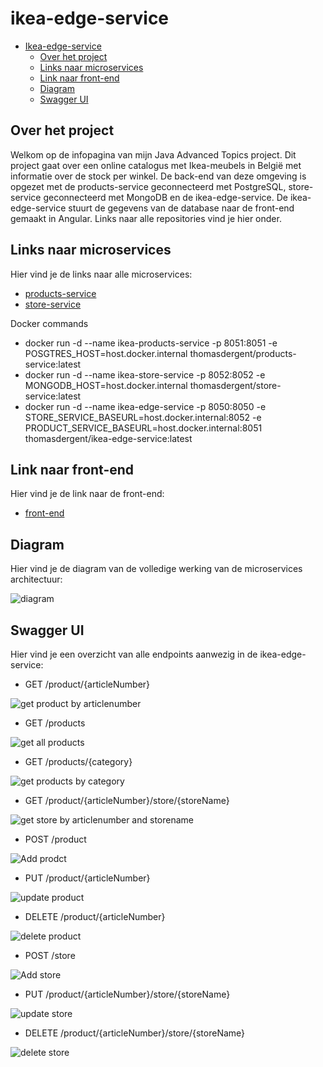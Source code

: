 # ikea-edge-service

- [Ikea-edge-service](#ikea-edge-service)
  * [Over het project](#over-het-project)
  * [Links naar microservices](#links-naar-microservices)
  * [Link naar front-end](#link-naar-front-end)
  * [Diagram](#diagram)
  * [Swagger UI](#swagger-ui)

## Over het project
Welkom op de infopagina van mijn Java Advanced Topics project. Dit project gaat over een online catalogus met Ikea-meubels in België met informatie over de stock per winkel. De back-end van deze omgeving is opgezet met de products-service geconnecteerd met PostgreSQL, store-service geconnecteerd met MongoDB en de ikea-edge-service. De ikea-edge-service stuurt de gegevens van de database naar de front-end gemaakt in Angular. Links naar alle repositories vind je hier onder.

## Links naar microservices
Hier vind je de links naar alle microservices:
- [products-service](https://github.com/thomasdergent/products-service)
- [store-service](https://github.com/thomasdergent/store-service)

Docker commands
- docker run -d --name ikea-products-service -p 8051:8051 -e POSGTRES_HOST=host.docker.internal thomasdergent/products-service:latest
- docker run -d --name ikea-store-service -p 8052:8052 -e MONGODB_HOST=host.docker.internal thomasdergent/store-service:latest
- docker run -d --name ikea-edge-service -p 8050:8050 -e STORE_SERVICE_BASEURL=host.docker.internal:8052 -e PRODUCT_SERVICE_BASEURL=host.docker.internal:8051 thomasdergent/ikea-edge-service:latest

## Link naar front-end
Hier vind je de link naar de front-end:
- [front-end](https://github.com/thomasdergent/ikea-front-end)

## Diagram
Hier vind je de diagram van de volledige werking van de microservices architectuur:

![diagram](https://user-images.githubusercontent.com/73995291/131002021-cf6e3122-0f93-4b5e-a3c8-173fa53baf42.png)

## Swagger UI
Hier vind je een overzicht van alle endpoints aanwezig in de ikea-edge-service:

- GET /product/{articleNumber}

![get product by articlenumber](https://user-images.githubusercontent.com/73995291/130999043-c169db71-0be5-448c-b761-1a5bb63298bd.png)

- GET /products

![get all products](https://user-images.githubusercontent.com/73995291/130999135-004e26bc-f2e6-4b83-bd40-93c98d198f09.png)

- GET /products/{category}

![get products by category](https://user-images.githubusercontent.com/73995291/130999240-57399cfc-b549-461a-a35f-be4d5ad1fe15.png)

- GET /product/{articleNumber}/store/{storeName}

![get store by articlenumber and storename](https://user-images.githubusercontent.com/73995291/130999321-f18caf67-3817-492c-80d4-5126b3f7840b.png)

- POST /product

![Add prodct](https://user-images.githubusercontent.com/73995291/130999379-08c1b212-3b91-48a4-904d-06182b2598c0.png)

- PUT /product/{articleNumber}

![update product](https://user-images.githubusercontent.com/73995291/130999452-79e2a050-9b15-4abd-907c-00707e285b9a.png)

- DELETE /product/{articleNumber}

![delete product](https://user-images.githubusercontent.com/73995291/130999492-3a4b5c68-8dda-4c8a-9f47-066c28e72d81.png)

- POST /store

![Add store](https://user-images.githubusercontent.com/73995291/130999575-a51ae4b2-ebb1-484c-9b7f-f51a1ff2616e.png)

- PUT /product/{articleNumber}/store/{storeName}

![update store](https://user-images.githubusercontent.com/73995291/130999644-3d9c83aa-92fa-4964-8270-dce8f43e9852.png)

- DELETE /product/{articleNumber}/store/{storeName}

![delete store](https://user-images.githubusercontent.com/73995291/130999673-c1b5da34-88cc-4625-bfb1-01ce29516f42.png)
